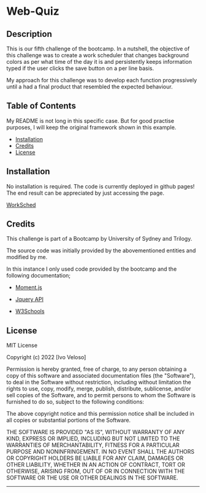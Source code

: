 # Web-Quiz

## Description

This is our fifth challenge of the bootcamp. In a nutshell, the objective of this challenge was to create a work scheduler that changes background colors as per what time of the day it is and persistently keeps information typed if the user clicks the save button on a per line basis.

My approach for this challenge was to develop each function progressively until a had a final product that resembled the expected behaviour.

## Table of Contents

My README is not long in this specific case. But for good practise purposes, I will keep the original framework shown in this example.

- [Installation](#installation)
- [Credits](#credits)
- [License](#license)

## Installation

No installation is required. The code is currently deployed in github pages! The end result can be appreciated by just accessing the page.

[WorkSched](https://ivoveloso.github.io/WorkSched/)

## Credits

This challenge is part of a Bootcamp by University of Sydney and Trilogy.

The source code was initially provided by the abovementioned entities and modified by me.

In this instance I only used code provided by the bootcamp and the following documentation;

- [Moment.js](https://momentjs.com/docs/#/displaying/)

- [Jquery API](https://api.jquery.com/)

- [W3Schools](https://www.w3schools.com/jquery/)

## License

MIT License

Copyright (c) 2022 [Ivo Veloso]

Permission is hereby granted, free of charge, to any person obtaining a copy
of this software and associated documentation files (the "Software"), to deal
in the Software without restriction, including without limitation the rights
to use, copy, modify, merge, publish, distribute, sublicense, and/or sell
copies of the Software, and to permit persons to whom the Software is
furnished to do so, subject to the following conditions:

The above copyright notice and this permission notice shall be included in all
copies or substantial portions of the Software.

THE SOFTWARE IS PROVIDED "AS IS", WITHOUT WARRANTY OF ANY KIND, EXPRESS OR
IMPLIED, INCLUDING BUT NOT LIMITED TO THE WARRANTIES OF MERCHANTABILITY,
FITNESS FOR A PARTICULAR PURPOSE AND NONINFRINGEMENT. IN NO EVENT SHALL THE
AUTHORS OR COPYRIGHT HOLDERS BE LIABLE FOR ANY CLAIM, DAMAGES OR OTHER
LIABILITY, WHETHER IN AN ACTION OF CONTRACT, TORT OR OTHERWISE, ARISING FROM,
OUT OF OR IN CONNECTION WITH THE SOFTWARE OR THE USE OR OTHER DEALINGS IN THE
SOFTWARE.

---
